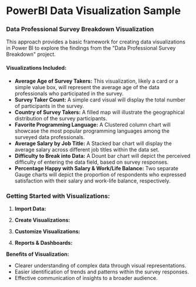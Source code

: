 # PowerBI Data Visualization Sample

### Data Professional Survey Breakdown Visualization

This approach provides a basic framework for creating data visualizations in Power BI to explore the findings from the "Data Professional Survey Breakdown" project.

#### Visualizations Included:

* **Average Age of Survey Takers:** This visualization, likely a card or a simple value box, will represent the average age of the data professionals who participated in the survey.
* **Survey Taker Count:** A simple card visual will display the total number of participants in the survey.
* **Country of Survey Takers:** A filled map will illustrate the geographical distribution of the survey participants.
* **Favorite Programming Language:** A Clustered column chart will showcase the most popular programming languages among the surveyed data professionals. 
* **Average Salary by Job Title:** A Stacked bar chart will display the average salary across different job titles within the data set.
* **Difficulty to Break into Data:** A Dount bar chart will depict the perceived difficulty of entering the data field, based on survey responses.
* **Percentage Happy with Salary & Work/Life Balance:** Two separate Gauge charts will depict the proportion of respondents who expressed satisfaction with their salary and work-life balance, respectively.

### Getting Started with Visualizations:

1. **Import Data:**  

2. **Create Visualizations:**

3. **Customize Visualizations:**

4. **Reports & Dashboards:**

**Benefits of Visualization:**

* Clearer understanding of complex data through visual representations.
* Easier identification of trends and patterns within the survey responses.
* Effective communication of insights to a broader audience.
